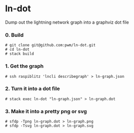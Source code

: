 # ln-dot

Dump out the lightning network graph into a graphviz dot file

### 0. Build

    # git clone git@github.com:pwm/ln-dot.git
    # cd ln-dot
    # stack build

### 1. Get the graph

    # ssh raspiblitz 'lncli describegraph' > ln-graph.json

### 2. Turn it into a dot file

    # stack exec ln-dot "ln-graph.json" > ln-graph.dot

### 3. Make it into a pretty png or svg

    # sfdp -Tpng ln-graph.dot > ln-graph.png
    # sfdp -Tsvg ln-graph.dot > ln-graph.svg
